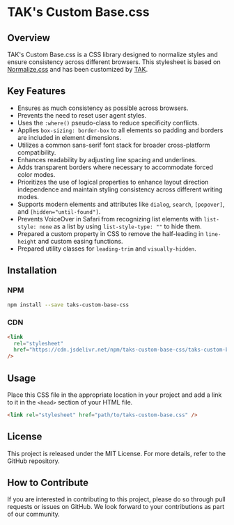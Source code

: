 # TAK's Custom Base.css

## Overview

TAK's Custom Base.css is a CSS library designed to normalize styles and ensure consistency across different browsers. This stylesheet is based on [Normalize.css](https://necolas.github.io/normalize.css/) and has been customized by [TAK](https://www.tak-dcxi.com/).

## Key Features

- Ensures as much consistency as possible across browsers.
- Prevents the need to reset user agent styles.
- Uses the `:where()` pseudo-class to reduce specificity conflicts.
- Applies `box-sizing: border-box` to all elements so padding and borders are included in element dimensions.
- Utilizes a common sans-serif font stack for broader cross-platform compatibility.
- Enhances readability by adjusting line spacing and underlines.
- Adds transparent borders where necessary to accommodate forced color modes.
- Prioritizes the use of logical properties to enhance layout direction independence and maintain styling consistency across different writing modes.
- Supports modern elements and attributes like `dialog`, `search`, `[popover]`, and `[hidden="until-found"]`.
- Prevents VoiceOver in Safari from recognizing list elements with `list-style: none` as a list by using `list-style-type: ""` to hide them.
- Prepared a custom property in CSS to remove the half-leading in `line-height` and custom easing functions.
- Prepared utility classes for `leading-trim` and `visually-hidden`.

## Installation

### NPM

```bash
npm install --save taks-custom-base-css
```

### CDN

```html
<link
  rel="stylesheet"
  href="https://cdn.jsdelivr.net/npm/taks-custom-base-css/taks-custom-base.css"
/>
```

## Usage

Place this CSS file in the appropriate location in your project and add a link to it in the `<head>` section of your HTML file.

```html
<link rel="stylesheet" href="path/to/taks-custom-base.css" />
```

## License

This project is released under the MIT License. For more details, refer to the GitHub repository.

## How to Contribute

If you are interested in contributing to this project, please do so through pull requests or issues on GitHub. We look forward to your contributions as part of our community.
